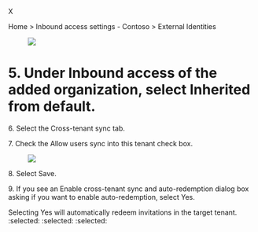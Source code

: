 X

Home > Inbound access settings - Contoso > External Identities

<figure>

![](figures/0)

<!-- FigureContent="External Identities | Cross-tenant access settings Contoso - Microsoft Entra ID for workforce
Add organization Cross tenant settings ... Add an external Microsoft Entra tenant by typing one of its domain names or tenant ID if from another Microsoft cloud. P Search « Got feedback? Overview Q Tenant ID or domain name Cross-tenant access settings Organizational settings Default settings Microsoft cloud settir All identity providers External collaboration settings + Add organization :unselected: Refresh Columns × Diagnose and solve problems Use cross-tenant access settings to manage collaboration with external Mici tenants, use collaboration settings. Edit or view collaboration restrictions Self-service sign up Organizational settings are cross-tenant access settings you've configured f Custom user attributes Entra tenants not listed here will use the default settings. Learn more :selected: All API connectors :selected: Custom authentication extensions (Preview) Search by domain name or tenant ID User flows 0 organizations found + Subscriptions Linked subscriptions Name Inbound access Add Discard" -->

</figure>



# 5\. Under Inbound access of the added organization, select Inherited from default.

6\. Select the Cross-tenant sync tab.

7\. Check the Allow users sync into this tenant check box.

<figure>

![](figures/1)

<!-- FigureContent="... > External Identities | Cross-tenant access settings > Inbound access settings - Fabrikam :selected: X B2B collaboration B2B direct connect Trust settings Cross-tenant sync Enabling this will allow the admin of the specified (source) tenant to sync objects into this (target) tenant. Disabling this will block admins of the source tenant from syncing objects into the target tenant but will not remove currently synced objects. We recommend that this setting should only be used between tenants that are part of the same organization. :selected: Allow users sync into this tenant + Save Discard" -->

</figure>


8\. Select Save.

9\. If you see an Enable cross-tenant sync and auto-redemption dialog box asking if you want to enable auto-redemption, select Yes.

Selecting Yes will automatically redeem invitations in the target tenant.
:selected: :selected: :selected: